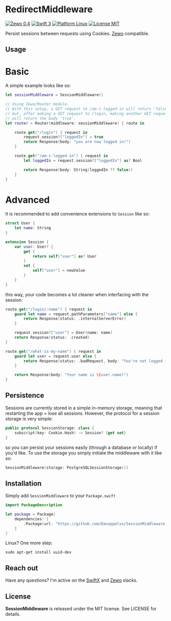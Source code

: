 # RedirectMiddleware
[![Zewo 0.4](https://img.shields.io/badge/Zewo-0.4-FF7565.svg?style=flat)](http://zewo.io) [![Swift 3](https://img.shields.io/badge/Swift-3.0-orange.svg?style=flat)](https://swift.org) [![Platform Linux](https://img.shields.io/badge/Platform-Linux-lightgray.svg?style=flat)](https://swift.org) [![License MIT](https://img.shields.io/badge/License-MIT-blue.svg?style=flat)](https://tldrlegal.com/license/mit-license)

Persist sessions between requests using Cookies. [Zewo](https://github.com/Zewo/Zewo) compatible.

## Usage
# Basic
A simple example looks like so:

```swift
let sessionMiddleware = SessionMiddleware()

// Using Zewo/Router module.
// With this setup, a GET request to /am-i-logged-in will return 'false',
// but, after making a GET request to /login, making another GET request to /am-i-logged-in
// will return the body 'true'.
let router = Router(middleware: sessionMiddleware) { route in

    route.get("/login") { request in
        request.session?["loggedIn"] = true
        return Response(body: "you are now logged in!")
    }

    route.get("/am-i-logged-in") { request in
        let loggedIn = request.session?["loggedIn"] as? Bool

        return Response(body: String(loggedIn ?? false))
    }
}
```

# Advanced
It is recommended to add convenience extensions to `Session` like so:

```swift
struct User {
    let name: String
}

extension Session {
    var user: User? {
        get {
            return self["user"] as? User
        }
        set {
            self["user"] = newValue
        }
    }
}
```

this way, your code becomes a lot cleaner when interfacing with the session:

```swift
route.get("/login/:name") { request in
    guard let name = request.pathParameters["name"] else {
        return Response(status: .internalServerError)
    }

    request.session?["user"] = User(name: name)
    return Response(status: .created)
}

route.get("/what-is-my-name") { request in
    guard let user = request.user else {
        return Response(status: .badRequest, body: "You're not logged in yet, silly!")
    }

    return Response(body: "Your name is \(user.name)")
}
```

## Persistence
Sessions are currently stored in a simple in-memory storage, meaning that restarting the app = lose all sessions. However, the protocol for a session storage is very simple:

```swift
public protocol SessionStorage: class {
    subscript(key: Cookie.Hash) -> Session? {get set}
}
```

so you can persist your sessions easily (through a database or locally) if you'd like. To use the storage you simply initiate the middleware with it like so:

```swift
SessionMiddleware(storage: PostgreSQLSessionStorage())
```

## Installation
Simply add `SessionMiddleware` to your `Package.swift`

```swift
import PackageDescription

let package = Package(
    dependencies: [
        .Package(url: "https://github.com/Danappelxx/SessionMiddleware.git", majorVersion: 0, minor: 1),
    ]
)
```

Linux? One more step:

```shell
sudo apt-get install uuid-dev
```

## Reach out
Have any questions? I'm active on the [SwiftX](http://swiftx-slackin.herokuapp.com) and [Zewo](http://slack.zewo.io) slacks.

## License
**SessionMiddleware** is released under the MIT license. See LICENSE for details.

